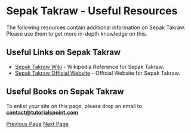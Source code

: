# Sepak Takraw - Useful Resources
The following resources contain additional information on Sepak Takraw. Please use them to get more in-depth knowledge on this.

## Useful Links on Sepak Takraw
   * [Sepak Takraw Wiki](https://en.wikipedia.org/wiki/sepak_takraw)  - Wikipedia Reference for Sepak Takraw.
   * [Sepak Takraw Official Website](http://www.sepaktakraw.org/)  - Official Website for Sepak Takraw.

## Useful Books on Sepak Takraw
To enlist your site on this page, please drop an email to **contact@tutorialspoint.com**


[Previous Page](../sepak_takraw/sepak_takraw_quick_guide.md) [Next Page](../sepak_takraw/sepak_takraw_discussion.md) 
